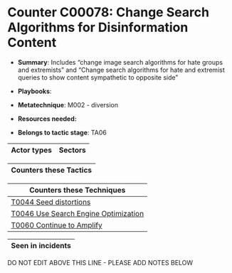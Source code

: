 # Counter C00078: Change Search Algorithms for Disinformation Content

* **Summary**: Includes “change image search algorithms for hate groups and extremists” and “Change search algorithms for hate and extremist queries to show content sympathetic to opposite side”

* **Playbooks**: 

* **Metatechnique**: M002 - diversion

* **Resources needed:** 

* **Belongs to tactic stage**: TA06


| Actor types | Sectors |
| ----------- | ------- |



| Counters these Tactics |
| ---------------------- |



| Counters these Techniques |
| ------------------------- |
| [T0044 Seed distortions](../generated_pages/techniques/T0044.md) |
| [T0046 Use Search Engine Optimization](../generated_pages/techniques/T0046.md) |
| [T0060 Continue to Amplify](../generated_pages/techniques/T0060.md) |



| Seen in incidents |
| ----------------- |


DO NOT EDIT ABOVE THIS LINE - PLEASE ADD NOTES BELOW